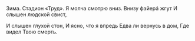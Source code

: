 Зима. Стадион «Труд».
Я молча смотрю вниз.
Внизу файерá жгут
И слышен людской свист,

И слышен глухой стон,
И ясно, что я впредь
Едва ли вернусь в дом,
Где видел Твою смерть.